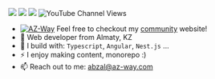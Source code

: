 [<img src="https://img.shields.io/badge/github-%2312100E.svg?&style=for-the-badge&logo=github&logoColor=white&color=black" />](https://github.com/abzalkhairullaluy)
[<img src="https://img.shields.io/badge/instagram-%2312100E.svg?&style=for-the-badge&logo=instagram&color=405DE6" />](https://instagram.com/az.way.notes) 
[<img src="https://img.shields.io/badge/youtube-%230077B5.svg?&style=for-the-badge&logo=youtube&logoColor=white&color=FF0000" />](https://www.youtube.com/channel/UCtW95DSAa04kqLAGL19szXQ)
![YouTube Channel Views](https://img.shields.io/youtube/channel/views/UCtW95DSAa04kqLAGL19szXQ)

- [![AZ-Way](https://az-way.com/assets/favicon-16x16.png)](https://az-way.com/) 
Feel free to checkout my [community](https://az-way.com/) website!
- 🏢 Web developer from Almaty, KZ
- 🧰 I build with: `Typescript`, `Angular`, `Nest.js` ...
- ⚡ I enjoy making content, monorepo :)
- 📫 Reach out to me: abzal@az-way.com
